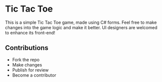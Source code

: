 ﻿# Tic Tac Toe

This is a simple Tic Tac Toe game, made using C# forms.
Feel free to make changes into the game logic and make it better.
UI designers are welcomed to enhance its front-end!

## Contributions
- Fork the repo
- Make changes
- Publish for review
- Become a contributor
